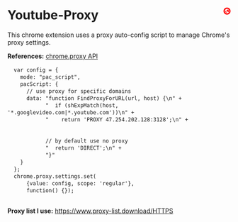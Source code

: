 # Youtube-Proxy <img style="float: right; height: 16px;" src="https://raw.githubusercontent.com/AzimsTech/Youtube-Proxy/master/icon16.png" />
 
This chrome extension uses a proxy auto-config script to manage Chrome's proxy settings. 

**References:** [chrome.proxy API](https://developer.chrome.com/extensions/proxy)

```
  var config = {
    mode: "pac_script",
    pacScript: {
      // use proxy for specific domains
      data: "function FindProxyForURL(url, host) {\n" +
            "  if (shExpMatch(host, '*.googlevideo.com|*.youtube.com'))\n" +
            "    return 'PROXY 47.254.202.128:3128';\n" +

            
            // by default use no proxy
            "  return 'DIRECT';\n" +
            "}"
    }
  };
  chrome.proxy.settings.set(
      {value: config, scope: 'regular'},
      function() {});


```

**Proxy list I use:** https://www.proxy-list.download/HTTPS
